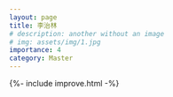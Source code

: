 ```yaml
---
layout: page
title: 李治林
# description: another without an image
# img: assets/img/1.jpg
importance: 4
category: Master
---
```


{%- include improve.html -%}
